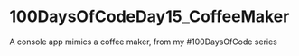# 100DaysOfCodeDay15_CoffeeMaker
A console app mimics a coffee maker, from my #100DaysOfCode series 
